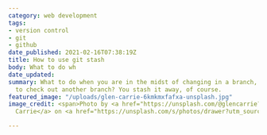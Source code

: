 ```yaml
---
category: web development
tags:
- version control
- git
- github
date_published: 2021-02-16T07:38:19Z
title: How to use git stash
body: What to do wh
date_updated: 
summary: What to do when you are in the midst of changing in a branch, and you want
  to check out another branch? You stash it away, of course.
featured_image: "/uploads/glen-carrie-6kmkmxfafxa-unsplash.jpg"
image_credit: <span>Photo by <a href="https://unsplash.com/@glencarrie?utm_source=unsplash&amp;utm_medium=referral&amp;utm_content=creditCopyText">Glen
  Carrie</a> on <a href="https://unsplash.com/s/photos/drawer?utm_source=unsplash&amp;utm_medium=referral&amp;utm_content=creditCopyText">Unsplash</a></span>

---
```

